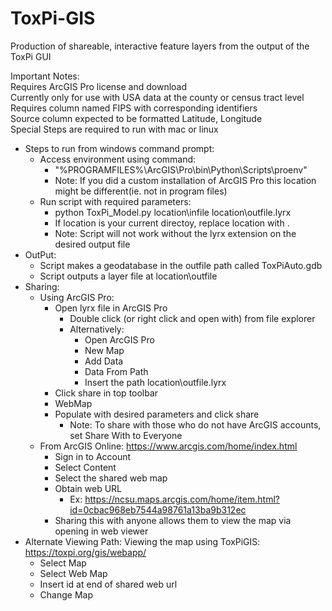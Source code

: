 # ToxPi-GIS
Production of shareable, interactive feature layers from the output of the ToxPi GUI   

Important Notes:  
Requires ArcGIS Pro license and download  
Currently only for use with USA data at the county or census tract level 
Requires column named FIPS with corresponding identifiers  
Source column expected to be formatted Latitude, Longitude  
Special Steps are required to run with mac or linux  

* Steps to run from windows command prompt:  
  * Access environment using command:  
    * "%PROGRAMFILES%\ArcGIS\Pro\bin\Python\Scripts\proenv"  
    * Note: If you did a custom installation of ArcGIS Pro this location might be different(ie. not in program files)  
  * Run script with required parameters:  
    * python ToxPi_Model.py location\infile location\outfile.lyrx
    * If location is your current directoy, replace location with .
    * Note: Script will not work without the lyrx extension on the desired output file  
* OutPut:  
  * Script makes a geodatabase in the outfile path called ToxPiAuto.gdb  
  * Script outputs a layer file at location\outfile  
* Sharing:  
  * Using ArcGIS Pro:  
    * Open lyrx file in ArcGIS Pro  
      * Double click (or right click and open with) from file explorer  
      * Alternatively:  
        * Open ArcGIS Pro  
        * New Map  
        * Add Data  
        * Data From Path  
        * Insert the path location\outfile.lyrx  
    * Click share in top toolbar  
    * WebMap  
    * Populate with desired parameters and click share  
      * Note: To share with those who do not have ArcGIS accounts, set Share With to Everyone  
  * From ArcGIS Online: https://www.arcgis.com/home/index.html  
    * Sign in to Account  
    * Select Content  
    * Select the shared web map  
    * Obtain  web URL  
      * Ex: https://ncsu.maps.arcgis.com/home/item.html?id=0cbac968eb7544a98761a13ba9b312ec    
    * Sharing this with anyone allows them to view the map via opening in web viewer  
* Alternate Viewing Path: Viewing the map using ToxPiGIS: https://toxpi.org/gis/webapp/  
  * Select Map  
  * Select Web Map  
  * Insert id at end of shared web url  
  * Change Map  

    
    

